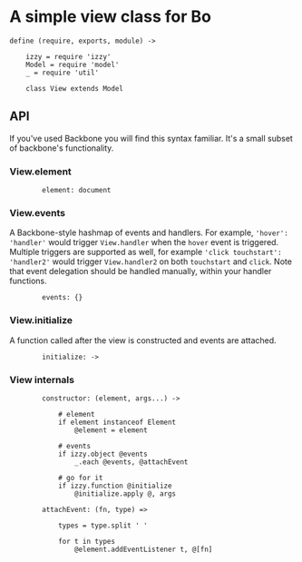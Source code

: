 # A simple view class for Bo

	define (require, exports, module) ->

		izzy = require 'izzy'
		Model = require 'model'
		_ = require 'util'

		class View extends Model

## API

If you've used Backbone you will find this syntax familiar. It's a small subset of backbone's functionality.

### View.element

			element: document

### View.events

A Backbone-style hashmap of events and handlers. For example, `'hover': 'handler'` would trigger `View.handler` when the `hover` event is triggered. Multiple triggers are supported as well, for example `'click touchstart': 'handler2'` would trigger `View.handler2` on both `touchstart` and `click`. Note that event delegation should be handled manually, within your handler functions.

			events: {}

### View.initialize

A function called after the view is constructed and events are attached.

			initialize: ->

### View internals

			constructor: (element, args...) ->

				# element
				if element instanceof Element
					@element = element

				# events
				if izzy.object @events
					_.each @events, @attachEvent

				# go for it
				if izzy.function @initialize
					@initialize.apply @, args

			attachEvent: (fn, type) =>

				types = type.split ' '

				for t in types
					@element.addEventListener t, @[fn]
